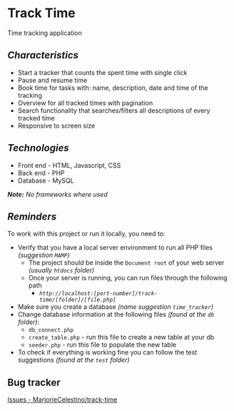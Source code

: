 # Track Time

Time tracking application 

*Characteristics*
---------
* Start a tracker that counts the spent time with single click
* Pause and resume time
* Book time for tasks with: name, description, date and time of the tracking
* Overview for all tracked times with pagination
* Search functionality that searches/filters all descriptions of every tracked time
* Responsive to screen size

*Technologies*
---------
* Front end - HTML, Javascript, CSS
* Back end - PHP
* Database - MySQL

_**Note:** No frameworks where used_

*Reminders*
-------------
To work with this project or run it locally, you need to:

* Verify that you have a local server environment to run all PHP files _(suggestion `MAMP`)_
  * The project should be inside the `Document root` of your web server _(usually `htdocs` folder)_
  * Once your server is running, you can run files through the following path
    * _`http://localhost:[port-number]/track-time/[folder]/[file.php]`_
* Make sure you create a database _(name suggestion `time_tracker`)_
* Change database information at the following files _(found at the `db` folder)_:
  * `db_connect.php`
  * `create_table.php` -  run this file to create a new table at your db
  * `seeder.php` -  run this file to populate the new table
* To check if everything is working fine you can follow the test suggestions _(found at the `test` folder)_


Bug tracker
-----------

[Issues - MarjorieCelestino/track-time](https://github.com/MarjorieCelestino/track-time/issues)
